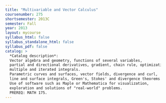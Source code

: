 ```yaml
---
title: "Multivariable and Vector Calculus"
coursenumber: 275
shortsemester: 2013C
semester: Fall
year: 2013
layout: mycourse
syllabus_html: false
syllabus_standalone_html: false
syllabus_pdf: false
catalog: >
  *Catalog description*:
  Vector algebra and geometry, functions of several variables,
  partial and directional derivatives, gradient, chain rule, optimization,
  multiple and iterated integrals.
  Parametric curves and surfaces, vector fields, divergence and curl,
  line and surface integrals, Green's, Stokes' and divergence theorems.
  Use of software such as Maple or Mathematica for visualization,
  exploration and solutions of "real-world" problems.
  PREREQ: MATH 175.
---
```

